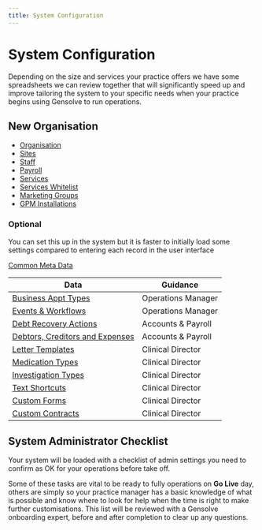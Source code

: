 ```yaml
---
title: System Configuration
---
```


# System Configuration

Depending on the size and services your practice offers we have some spreadsheets we can review together that will significantly speed up and improve tailoring the system to your specific needs when your practice begins using Gensolve to run operations.

## New Organisation

- [Organisation](./config-organisation.md)
- [Sites](./config-sites.md)
- [Staff](./config-staff.md)
- [Payroll](./config-payroll.md)
- [Services](./config-service-charges.md)
- [Services Whitelist](./config-services-whitelist.md)
- [Marketing Groups](./config-marketing-groups.md)
- [GPM Installations](./config-product-installations.md)

### Optional

You can set this up in the system but it is faster to initially load some settings compared to entering each record in the user interface

[Common Meta Data](./config-common-meta-data.md)

| Data                                                                         | Guidance           |
| ---------------------------------------------------------------------------- | ------------------ |
| [Business Appt Types](./config-business-appt-types.md)                       | Operations Manager |
| [Events & Workflows](/config-events-and-workflows.md)                        | Operations Manager |
| [Debt Recovery Actions](/config-debt-recovery-actions.md)                    | Accounts & Payroll |
| [Debtors, Creditors and Expenses](/config-debtors-creditors-and-expenses.md) | Accounts & Payroll |
| [Letter Templates](/config-letter-templates.md)                              | Clinical Director  |
| [Medication Types](/config-medication-types.md)                              | Clinical Director  |
| [Investigation Types](/config-investigation-types.md)                        | Clinical Director  |
| [Text Shortcuts](/config-text-shortcuts.md)                                  | Clinical Director  |
| [Custom Forms](/config-custom-forms.md)                                      | Clinical Director  |
| [Custom Contracts](/config-custom-contracts.md)                              | Clinical Director  |

## System Administrator Checklist

Your system will be loaded with a checklist of admin settings you need to confirm as OK for your operations before take off.

Some of these tasks are vital to be ready to fully operations on **Go Live** day, others are simply so your practice manager has a basic knowledge of what is possible and know where to look for help when the time is right to make further customisations. This list will be reviewed with a Gensolve onboarding expert, before and after completion to clear up any questions.
